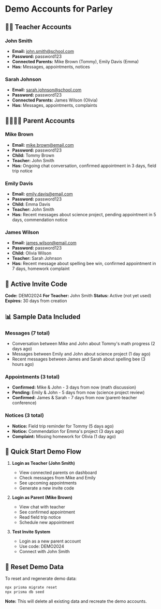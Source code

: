 # Demo Accounts for Parley

## 👨‍🏫 Teacher Accounts

### John Smith
- **Email:** john.smith@school.com
- **Password:** password123
- **Connected Parents:** Mike Brown (Tommy), Emily Davis (Emma)
- **Has:** Messages, appointments, notices

### Sarah Johnson
- **Email:** sarah.johnson@school.com
- **Password:** password123
- **Connected Parents:** James Wilson (Olivia)
- **Has:** Messages, appointments, complaints

## 👨‍👩‍👧‍👦 Parent Accounts

### Mike Brown
- **Email:** mike.brown@email.com
- **Password:** password123
- **Child:** Tommy Brown
- **Teacher:** John Smith
- **Has:** Ongoing chat conversation, confirmed appointment in 3 days, field trip notice

### Emily Davis
- **Email:** emily.davis@email.com
- **Password:** password123
- **Child:** Emma Davis
- **Teacher:** John Smith
- **Has:** Recent messages about science project, pending appointment in 5 days, commendation notice

### James Wilson
- **Email:** james.wilson@email.com
- **Password:** password123
- **Child:** Olivia Wilson
- **Teacher:** Sarah Johnson
- **Has:** Recent message about spelling bee win, confirmed appointment in 7 days, homework complaint

## 🎫 Active Invite Code

**Code:** DEMO2024
**For Teacher:** John Smith
**Status:** Active (not yet used)
**Expires:** 30 days from creation

## 📊 Sample Data Included

### Messages (7 total)
- Conversation between Mike and John about Tommy's math progress (2 days ago)
- Messages between Emily and John about science project (1 day ago)
- Recent messages between James and Sarah about spelling bee (3 hours ago)

### Appointments (3 total)
- **Confirmed:** Mike & John - 3 days from now (math discussion)
- **Pending:** Emily & John - 5 days from now (science project review)
- **Confirmed:** James & Sarah - 7 days from now (parent-teacher conference)

### Notices (3 total)
- **Notice:** Field trip reminder for Tommy (5 days ago)
- **Notice:** Commendation for Emma's project (3 days ago)
- **Complaint:** Missing homework for Olivia (1 day ago)

## 🚀 Quick Start Demo Flow

1. **Login as Teacher (John Smith)**
   - View connected parents on dashboard
   - Check messages from Mike and Emily
   - See upcoming appointments
   - Generate a new invite code

2. **Login as Parent (Mike Brown)**
   - View chat with teacher
   - See confirmed appointment
   - Read field trip notice
   - Schedule new appointment

3. **Test Invite System**
   - Login as a new parent account
   - Use code: DEMO2024
   - Connect with John Smith

## 🔄 Reset Demo Data

To reset and regenerate demo data:
```bash
npx prisma migrate reset
npx prisma db seed
```

**Note:** This will delete all existing data and recreate the demo accounts.
